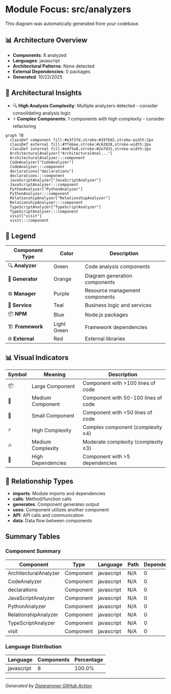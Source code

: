 # Module Focus: src/analyzers

This diagram was automatically generated from your codebase.

## 📊 Architecture Overview

- **Components**: 8 analyzed
- **Languages**: javascript
- **Architectural Patterns**: None detected
- **External Dependencies**: 0 packages
- **Generated**: 10/22/2025

## 🧠 Architectural Insights

- 🔍 **High Analysis Complexity**: Multiple analyzers detected - consider consolidating analysis logic
- ⚡ **Complex Components**: 1 components with high complexity - consider refactoring





```mermaid
graph TB
  classDef component fill:#e3f2fd,stroke:#1976d2,stroke-width:2px
  classDef external fill:#ffebee,stroke:#c62828,stroke-width:2px
  classDef internal fill:#e8f5e8,stroke:#2e7d32,stroke-width:2px
  ArchitecturalAnalyzer["ArchitecturalAnal..."]
  ArchitecturalAnalyzer:::component
  CodeAnalyzer["CodeAnalyzer"]
  CodeAnalyzer:::component
  declarations["declarations"]
  declarations:::component
  JavaScriptAnalyzer["JavaScriptAnalyzer"]
  JavaScriptAnalyzer:::component
  PythonAnalyzer["PythonAnalyzer"]
  PythonAnalyzer:::component
  RelationshipAnalyzer["RelationshipAnalyzer"]
  RelationshipAnalyzer:::component
  TypeScriptAnalyzer["TypeScriptAnalyzer"]
  TypeScriptAnalyzer:::component
  visit["visit"]
  visit:::component

```

## 🎨 Legend

| Component Type | Color | Description |
|---|---|---|
| 🔍 **Analyzer** | Green | Code analysis components |
| 🎨 **Generator** | Orange | Diagram generation components |
| ⚙️ **Manager** | Purple | Resource management components |
| 🔧 **Service** | Teal | Business logic and services |
| 📦 **NPM** | Blue | Node.js packages |
| 🏗️ **Framework** | Light Green | Framework dependencies |
| 🌐 **External** | Red | External libraries |

## 📊 Visual Indicators

| Symbol | Meaning | Description |
|---|---|---|
| 📦 | Large Component | Component with >100 lines of code |
| 📄 | Medium Component | Component with 50-100 lines of code |
| 📝 | Small Component | Component with <50 lines of code |
| ⚡ | High Complexity | Complex component (complexity ≥4) |
| 🔥 | Medium Complexity | Moderate complexity (complexity ≥3) |
| 🔗 | High Dependencies | Component with >5 dependencies |

## 🔗 Relationship Types

- **imports**: Module imports and dependencies
- **calls**: Method/function calls
- **generates**: Component generates output
- **uses**: Component utilizes another component
- **API**: API calls and communication
- **data**: Data flow between components


## Summary Tables

### Component Summary

| Component | Type | Language | Path | Dependencies |
|-----------|------|----------|------|-------------|
| ArchitecturalAnalyzer | Component | javascript | N/A | 0 |
| CodeAnalyzer | Component | javascript | N/A | 0 |
| declarations | Component | javascript | N/A | 0 |
| JavaScriptAnalyzer | Component | javascript | N/A | 0 |
| PythonAnalyzer | Component | javascript | N/A | 0 |
| RelationshipAnalyzer | Component | javascript | N/A | 0 |
| TypeScriptAnalyzer | Component | javascript | N/A | 0 |
| visit | Component | javascript | N/A | 0 |

### Language Distribution

| Language | Components | Percentage |
|----------|------------|------------|
| javascript | 8 | 100.0% |



---
*Generated by [Diagrammer GitHub Action](https://github.com/samjhill/diagrammer)*
